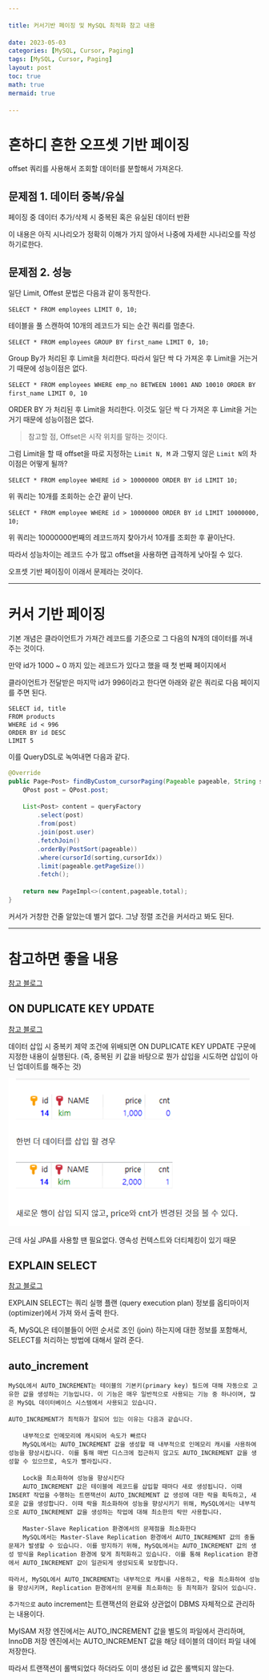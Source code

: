 ```yaml
---

title: 커서기반 페이징 및 MySQL 최적화 참고 내용

date: 2023-05-03
categories: [MySQL, Cursor, Paging]
tags: [MySQL, Cursor, Paging]
layout: post
toc: true
math: true
mermaid: true

---
```


# 흔하디 흔한 오프셋 기반 페이징

offset 쿼리를 사용해서 조회할 데이터를 분할해서 가져온다.

## 문제점 1. 데이터 중복/유실

페이징 중 데이터 추가/삭제 시 중복된 혹은 유실된 데이터 반환

이 내용은 아직 시나리오가 정확히 이해가 가지 않아서 나중에 자세한 시나리오를 작성하기로한다.


## 문제점 2. 성능

일단 Limit, Offest 문법은 다음과 같이 동작한다.

`SELECT * FROM employees LIMIT 0, 10;`

테이블을 풀 스캔하여 10개의 레코드가 되는 순간 쿼리를 멈춘다.

`SELECT * FROM employees GROUP BY first_name LIMIT 0, 10;`

Group By가 처리된 후 Limit을 처리한다. 따라서 일단 싹 다 가져온 후 Limit을 거는거기 때문에 성능이점은 없다.

`SELECT * FROM employees WHERE emp_no BETWEEN 10001 AND 10010 ORDER BY first_name LIMIT 0, 10`

ORDER BY 가 처리된 후 Limit을 처리한다. 이것도 일단 싹 다 가져온 후 Limit을 거는거기 때문에 성능이점은 없다.

> 참고할 점, Offset은 시작 위치를 말하는 것이다.

그럼 Limit을 할 때 offset을 따로 지정하는 `Limit N, M` 과 그렇지 않은 `Limit N`의 차이점은 어떻게 될까?

`SELECT * FROM employee WHERE id > 10000000 ORDER BY id LIMIT 10;`

위 쿼리는 10개를 조회하는 순간 끝이 난다.

`SELECT * FROM employee WHERE id > 10000000 ORDER BY id LIMIT 10000000, 10;`

위 쿼리는 10000000번째의 레코드까지 찾아가서 10개를 조회한 후 끝이난다.

따라서 성능차이는 레코드 수가 많고 offset을 사용하면 급격하게 낮아질 수 있다.

오프셋 기반 페이징이 이래서 문제라는 것이다.

---

# 커서 기반 페이징

기본 개념은 클라이언트가 가져간 레코드를 기준으로 그 다음의 N개의 데이터를 꺼내 주는 것이다.

만약 id가 1000 ~ 0 까지 있는 레코드가 있다고 했을 때 첫 번째 페이지에서

클라이언트가 전달받은 마지막 id가 996이라고 한다면 아래와 같은 쿼리로 다음 페이지를 주면 된다.

```mysql
SELECT id, title
FROM products
WHERE id < 996
ORDER BY id DESC
LIMIT 5
```

이를 QueryDSL로 녹여내면 다음과 같다.

```java
@Override
public Page<Post> findByCustom_cursorPaging(Pageable pageable, String sorting, Long cursorIdx) {
    QPost post = QPost.post;

    List<Post> content = queryFactory
        .select(post)
        .from(post)
        .join(post.user)
        .fetchJoin()
        .orderBy(PostSort(pageable))
        .where(cursorId(sorting,cursorIdx))
        .limit(pageable.getPageSize())
        .fetch();

    return new PageImpl<>(content,pageable,total);
}
```

커서가 거창한 건줄 알았는데 별거 없다. 그냥 정렬 조건을 커서라고 봐도 된다.

---

# 참고하면 좋을 내용

[참고 블로그](https://blog.lael.be/post/370)

## ON DUPLICATE KEY UPDATE

[참고 블로그](https://bamdule.tistory.com/112)

데이터 삽입 시 중복키 제약 조건에 위배되면 ON DUPLICATE KEY UPDATE 구문에 지정한 내용이 실행된다. (즉, 중복된 키 값을 바탕으로 뭔가 삽입을 시도하면 삽입이 아닌 업데이트를 해주는 것)

![img_1.png](img_1.png)

근데 사실 JPA를 사용할 땐 필요없다. 영속성 컨텍스트와 더티체킹이 있기 때문

## EXPLAIN SELECT

[참고 블로그](http://chongmoa.com/sql/8840)

EXPLAIN SELECT는 쿼리 실행 플랜 (query execution plan) 정보를 옵티마이저 (optimizer)에서 가져 와서 출력 한다.

즉, MySQL은 테이블들이 어떤 순서로 조인 (join) 하는지에 대한 정보를 포함해서, SELECT를 처리하는 방법에 대해서 알려 준다.

## auto_increment

```text
MySQL에서 AUTO_INCREMENT는 테이블의 기본키(primary key) 필드에 대해 자동으로 고유한 값을 생성하는 기능입니다. 이 기능은 매우 일반적으로 사용되는 기능 중 하나이며, 많은 MySQL 데이터베이스 시스템에서 사용되고 있습니다.

AUTO_INCREMENT가 최적화가 잘되어 있는 이유는 다음과 같습니다.

    내부적으로 인메모리에 캐시되어 속도가 빠르다
    MySQL에서는 AUTO_INCREMENT 값을 생성할 때 내부적으로 인메모리 캐시를 사용하여 성능을 향상시킵니다. 이를 통해 매번 디스크에 접근하지 않고도 AUTO_INCREMENT 값을 생성할 수 있으므로, 속도가 빨라집니다.

    Lock을 최소화하여 성능을 향상시킨다
    AUTO_INCREMENT 값은 테이블에 레코드를 삽입할 때마다 새로 생성됩니다. 이때 INSERT 작업을 수행하는 트랜잭션이 AUTO_INCREMENT 값 생성에 대한 락을 획득하고, 새로운 값을 생성합니다. 이때 락을 최소화하여 성능을 향상시키기 위해, MySQL에서는 내부적으로 AUTO_INCREMENT 값을 생성하는 작업에 대해 최소한의 락만 사용합니다.

    Master-Slave Replication 환경에서의 문제점을 최소화한다
    MySQL에서는 Master-Slave Replication 환경에서 AUTO_INCREMENT 값의 충돌 문제가 발생할 수 있습니다. 이를 방지하기 위해, MySQL에서는 AUTO_INCREMENT 값의 생성 방식을 Replication 환경에 맞게 최적화하고 있습니다. 이를 통해 Replication 환경에서 AUTO_INCREMENT 값이 일관되게 생성되도록 보장합니다.

따라서, MySQL에서 AUTO_INCREMENT는 내부적으로 캐시를 사용하고, 락을 최소화하여 성능을 향상시키며, Replication 환경에서의 문제를 최소화하는 등 최적화가 잘되어 있습니다.
```

`추가적으로` auto increment는 트랜잭션의 완료와 상관없이 DBMS 자체적으로 관리하는 내용이다.

MyISAM 저장 엔진에서는 AUTO_INCREMENT 값을 별도의 파일에서 관리하며, InnoDB 저장 엔진에서는 AUTO_INCREMENT 값을 해당 테이블의 데이터 파일 내에 저장한다.

따라서 트랜잭션이 롤백되었다 하더라도 이미 생성된 id 값은 롤백되지 않는다.
